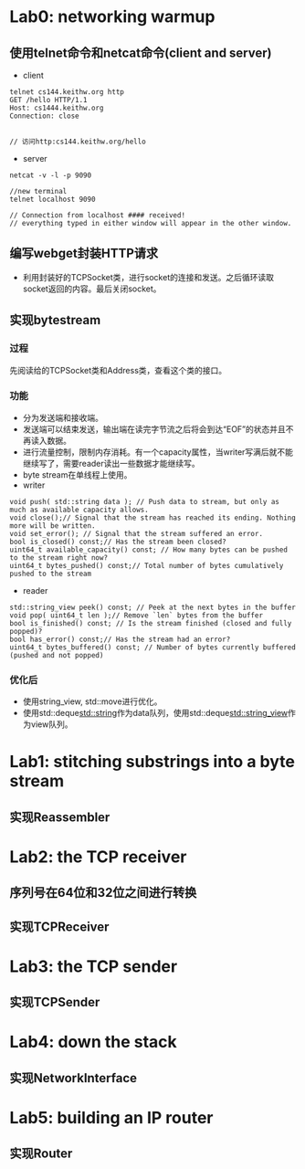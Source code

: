 # Lab0: networking warmup
## 使用telnet命令和netcat命令(client and server)
- client
```
telnet cs144.keithw.org http
GET /hello HTTP/1.1
Host: cs1444.keithw.org
Connection: close


// 访问http:cs144.keithw.org/hello
```
- server
```
netcat -v -l -p 9090

//new terminal
telnet localhost 9090

// Connection from localhost #### received!
// everything typed in either window will appear in the other window. 
```
## 编写webget封装HTTP请求
- 利用封装好的TCPSocket类，进行socket的连接和发送。之后循环读取socket返回的内容。最后关闭socket。
## 实现bytestream
### 过程
先阅读给的TCPSocket类和Address类，查看这个类的接口。

### 功能
- 分为发送端和接收端。
- 发送端可以结束发送，输出端在读完字节流之后将会到达“EOF”的状态并且不再读入数据。
- 进行流量控制，限制内存消耗。有一个capacity属性，当writer写满后就不能继续写了，需要reader读出一些数据才能继续写。
- byte stream在单线程上使用。
- writer
```
void push( std::string data ); // Push data to stream, but only as much as available capacity allows.
void close();// Signal that the stream has reached its ending. Nothing more will be written.
void set_error(); // Signal that the stream suffered an error.
bool is_closed() const;// Has the stream been closed?
uint64_t available_capacity() const; // How many bytes can be pushed to the stream right now?
uint64_t bytes_pushed() const;// Total number of bytes cumulatively pushed to the stream
```
- reader
```
std::string_view peek() const; // Peek at the next bytes in the buffer
void pop( uint64_t len );// Remove `len` bytes from the buffer
bool is_finished() const; // Is the stream finished (closed and fully popped)?
bool has_error() const;// Has the stream had an error?
uint64_t bytes_buffered() const; // Number of bytes currently buffered (pushed and not popped)
```

### 优化后
- 使用string_view, std::move进行优化。
- 使用std::deque<std::string>作为data队列，使用std::deque<std::string_view>作为view队列。
# Lab1: stitching substrings into a byte stream
## 实现Reassembler

# Lab2: the TCP receiver
## 序列号在64位和32位之间进行转换
## 实现TCPReceiver

# Lab3: the TCP sender
## 实现TCPSender

# Lab4: down the stack
## 实现NetworkInterface

# Lab5: building an IP router
## 实现Router
